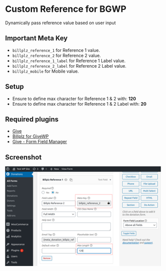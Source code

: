 # Custom Reference for BGWP

Dynamically pass reference value based on user input

## Important Meta Key

- `billplz_reference_1` for Reference 1 value.
- `billplz_reference_2` for Reference 2 value.
- `billplz_reference_1_label` for Reference 1 Label value.
- `billplz_reference_2_label` for Reference 2 Label value.
- `billplz_mobile` for Mobile value.

## Setup

- Ensure to define max character for Reference 1 & 2 with: **120**
- Ensure to define max character for Reference 1 & 2 Label with: **20**


## Required plugins

- [Give](https://wordpress.org/plugins/give/)
- [Billplz for GiveWP](https://github.com/billplz/billplz-for-givewp)
- [Give - Form Field Manager](https://givewp.com/addons/form-field-manager/)

## Screenshot

![Screenshot](images/sc.png)
